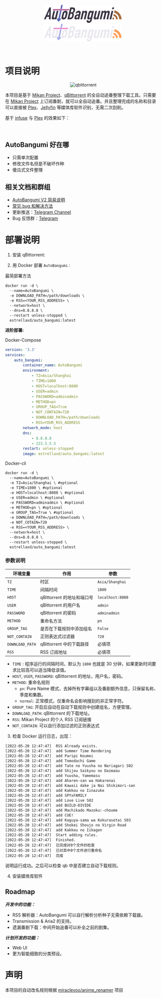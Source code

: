 <p align="center">
    <img src="https://github.com/EstrellaXD/Auto_Bangumi/blob/main/Docs/image/auto_bangumi_v2.png#gh-light-mode-only" width=50%/>
    <img src="https://github.com/EstrellaXD/Auto_Bangumi/blob/main/Docs/image/auto_bangumi_icon_v2-dark.png#gh-dark-mode-only" width=50%/>
</p>
<p align="center">
    <img title="docker build version" src="https://img.shields.io/docker/v/estrellaxd/auto_bangumi" alt="">
    <img title="release date" src="https://img.shields.io/github/release-date/estrellaxd/auto_bangumi" alt="">
    <img title="docker pull" src="https://img.shields.io/docker/pulls/estrellaxd/auto_bangumi" alt="">
    <img title="python version" src="https://img.shields.io/badge/python-3.10-blue" alt="">
    <img title="platform arch" src="https://img.shields.io/badge/arch-%20AMD64%20%2F%20ARM64-lightgrey" alt="">
</p>


# 项目说明
<p align="center">
    <img title="mikan project" src="https://mikanani.me/images/mikan-pic.png" alt="" width="10%">
    <img title="qbittorrent" src="https://upload.wikimedia.org/wikipedia/commons/thumb/6/66/New_qBittorrent_Logo.svg/600px-New_qBittorrent_Logo.svg.png" width="10%">
</p>

本项目是基于 [Mikan Project](https://mikanani.me)、[qBittorrent](https://qbittorrent.org) 的全自动追番整理下载工具。只需要在 [Mikan Project](https://mikanani.me) 上订阅番剧，就可以全自动追番。并且整理完成的名称和目录可以直接被 [Plex]()、[Jellyfin]() 等媒体库软件识别，无需二次刮削。

基于 [infuse](https://firecore.com/infuse) 与 [Plex](https://plex.tv) 的效果如下：

<img title="plex" src="https://github.com/EstrellaXD/Auto_Bangumi/blob/main/Docs/image/截屏2022-05-23%2020.47.39.png" alt="" width=50%><img title="infuse" src="https://github.com/EstrellaXD/Auto_Bangumi/blob/main/Docs/image/截屏2022-05-23%2020.48.02.png" alt="" width=50%>

## AutoBangumi 好在哪

- 只需单次配置
- 修改文件名但是不破坏作种
- 傻瓜式文件整理


## 相关文档和群组

- [AutoBangumi V2 简易说明](https://www.craft.do/s/4viN6M3tBqigLp)
- [常见 bug 和解决方法](https://github.com/EstrellaXD/Auto_Bangumi/blob/main/Docs/常见错误解决.md)
- 更新推送：[Telegram Channel](https://t.me/autobangumi_update)
- Bug 反馈群：[Telegram](https://t.me/+yNisOnDGaX5jMTM9)

# 部署说明
1. 安装 qBittorrent:
    
2. 用 Docker 部署 `AutoBangumi` :

最简部署方法
```dash
docker run -d \
  --name=AutoBangumi \
  -e DOWNLOAD_PATH=/path/downloads \
  -e RSS=<YOUR_RSS_ADDRESS> \
  --network=host \
  --dns=8.8.8.8 \
  --restart unless-stopped \
  estrellaxd/auto_bangumi:latest
```
**进阶部署:**

Docker-Compose

```yaml
version: '3.3'
services:
    auto_bangumi:
        container_name: AutoBangumi
        environment:
            - TZ=Asia/Shanghai
            - TIME=1800
            - HOST=localhost:8080
            - USER=admin
            - PASSWORD=adminadmin
            - METHOD=pn
            - GROUP_TAG=True
            - NOT_CONTAIN=720
            - DOWNLOAD_PATH=/path/downloads
            - RSS=YOUR_RSS_ADDRESS
        network_mode: host
        dns:
            - 8.8.8.8
            - 223.5.5.5
        restart: unless-stopped
        image: estrellaxd/auto_bangumi:latest
```

Docker-cli

```dash
docker run -d \
  --name=AutoBangumi \
  -e TZ=Asia/Shanghai \ #optional
  -e TIME=1800 \ #optional
  -e HOST=localhost:8080 \ #optional
  -e USER=admin \ #optional
  -e PASSWORD=adminadmin \ #optional
  -e METHOD=pn \ #optional
  -e GROUP_TAG=True \ #optional
  -e DOWNLOAD_PATH=/path/downloads \
  -e NOT_COTAIN=720
  -e RSS=<YOUR_RSS_ADDRESS> \
  --network=host \
  --dns=8.8.8.8 \
  --restart unless-stopped \
  estrellaxd/auto_bangumi:latest
```
### 参数说明

| 环境变量            | 作用                  | 参数               |
| --------------- |---------------------|------------------|
| `TZ`            | 时区                  | `Asia/Shanghai`  |
| `TIME`          | 间隔时间                | `1800`           |
| `HOST`          | qBittorrent 的地址和端口号 | `localhost:8080` |
| `USER`          | qBittorrent 的用户名    | `admin`          |
| `PASSWORD`      | qBittorrent 的密码     | `adminadmin`     |
| `METHOD`        | 重命名方法               | `pn`             |
| `GROUP_TAG`     | 是否在下载规则中添加组名        | `False`          |
| `NOT_CONTAIN` | 正则表达式过滤器            | `720`            |
| `DOWNLOAD_PATH` | qBittorrent 中的下载路径  | 必填项              |
| `RSS`           | RSS 订阅地址            | 必填项              |

- `TIME` : 程序运行的间隔时间，默认为 `1800` 也就是 30 分钟，如果更新时间要求比较高可以适当降低该值。
- `HOST`, `USER`, `PASSWORD`: qBittorrent 的地址，用户名，密码。
- `METHOD`: 重命名规则
  - `pn`: Pure Name 模式，去掉所有字幕组以及番剧额外信息，只保留名称、季度和集数。
  - `normal`: 正常模式，仅重命名会影响搜刮的非正常字符。
- `GROUP_TAG`: 开启后自动在自动下载规则中创建组名，方便管理。
- `DOWNLOAD_PATH`: qBittorrent 的下载地址。
- `RSS`: Mikan Project 的个人 RSS 订阅链接
- `NOT_CONTAIN`: 可以自行添加过滤的正则表达式

3. 检查 Docker 运行日志，出现：

```other
[2022-05-20 12:47:47]  RSS Already exists.
[2022-05-20 12:47:47]  add Summer Time Rendering 
[2022-05-20 12:47:47]  add Paripi Koumei 
[2022-05-20 12:47:47]  add Tomodachi Game 
[2022-05-20 12:47:47]  add Tate no Yuusha no Nariagari S02
[2022-05-20 12:47:47]  add Shijou Saikyou no Daimaou 
[2022-05-20 12:47:47]  add Yuusha, Yamemasu 
[2022-05-20 12:47:47]  add Aharen-san wa Hakarenai 
[2022-05-20 12:47:47]  add Kawaii dake ja Nai Shikimori-san 
[2022-05-20 12:47:47]  add Kakkou no Iinazuke 
[2022-05-20 12:47:47]  add SPYxFAMILY 
[2022-05-20 12:47:47]  add Love Live S02
[2022-05-20 12:47:47]  add BUILD-DIVIDE 
[2022-05-20 12:47:47]  add Machikado Mazoku:-choume 
[2022-05-20 12:47:47]  add CUE! 
[2022-05-20 12:47:47]  add Kaguya-sama wa Kokurasetai S03
[2022-05-20 12:47:47]  add Shokei Shoujo no Virgin Road 
[2022-05-20 12:47:47]  add Kakkou no Iikagen 
[2022-05-20 12:47:47]  Start adding rules.
[2022-05-20 12:47:47]  Finished.
[2022-05-20 12:47:47]  已完成对0个文件的检查
[2022-05-20 12:47:47]  已对其中0个文件进行重命名
[2022-05-20 12:47:47]  完成
```

说明运行成功。之后可以检查 qb 中是否建立自动下载规则。

4. 安装媒体库软件

## Roadmap

***开发中的功能：***
- RSS 解析器：AutoBangumi 可以自行解析分析种子无需依赖下载器。
- Transmission & Aria2 的支持。
- 遗漏番剧下载：中间开始追番可以补全之前的剧集。

***计划开发的功能：***
- Web UI
- 更为智能细致的分类预设。

# 声明
本项目的自动改名规则根据 [miracleyoo/anime_renamer](https://github.com/miracleyoo/anime_renamer) 项目
